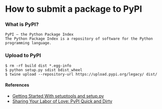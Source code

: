 How to submit a package to PyPI
========

### What is PyPI?
```
PyPI — the Python Package Index
The Python Package Index is a repository of software for the Python programming language.
```

### Upload to PyPI
```
$ rm -rf build dist *.egg-info
$ python setup.py sdist bdist_wheel
$ twine upload --repository-url https://upload.pypi.org/legacy/ dist/
```

#### References
* [Getting Started With setuptools and setup.py](https://pythonhosted.org/an_example_pypi_project/setuptools.html)
* [Sharing Your Labor of Love: PyPI Quick and Dirty](https://hynek.me/articles/sharing-your-labor-of-love-pypi-quick-and-dirty)
